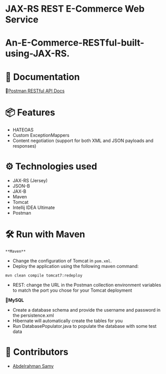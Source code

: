 # JAX-RS REST E-Commerce Web Service
# An-E-Commerce-RESTful-built-using-JAX-RS.

# 📃 Documentation
📧[Postman RESTful API Docs](https://documenter.getpostman.com/view/20483744/UyrAGxo3)

# 📦 Features
* HATEOAS
* Custom ExceptionMappers
* Content negotiation (support for both XML and JSON payloads and responses)

# ⚙ Technologies used
* JAX-RS (Jersey)
* JSON-B
* JAX-B
* Maven
* Tomcat
* Intellij IDEA Ultimate
* Postman

 # 🛠 Run with Maven
    **Maven**
* Change the configuration of Tomcat in `pom.xml`. 
* Deploy the application using the following maven command:
 ```
mvn clean compile tomcat7:redeploy
```
* REST: change the URL in the Postman collection environment variables to match the port you chose for your Tomcat deployment

**🐬MySQL**
* Create a database schema and provide the username and password in the persistence.xml
* Hibernate will automatically create the tables for you
* Run DatabasePopulator.java to populate the database with some test data

# 👷️ Contributors
* [Abdelrahman Samy](https://github.com/A-Samyy)

   
